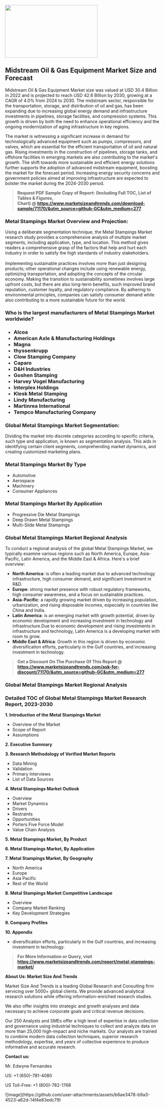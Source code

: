 <p><img class="alignnone size-medium wp-image-20088" src="https://ffe5etoiles.com/wp-content/uploads/2024/12/MST1-300x171.png" alt="" width="300" height="171" /></p><h2>Midstream Oil & Gas Equipment Market Size and Forecast</h2> <p>Midstream Oil & Gas Equipment Market size was valued at USD 30.4 Billion in 2022 and is projected to reach USD 42.6 Billion by 2030, growing at a CAGR of 4.0% from 2024 to 2030. The midstream sector, responsible for the transportation, storage, and distribution of oil and gas, has been expanding due to increasing global energy demand and infrastructure investments in pipelines, storage facilities, and compression systems. This growth is driven by both the need to enhance operational efficiency and the ongoing modernization of aging infrastructure in key regions.</p> <p>The market is witnessing a significant increase in demand for technologically advanced equipment such as pumps, compressors, and valves, which are essential for the efficient transportation of oil and natural gas. Rising investments in the construction of pipelines, storage tanks, and offshore facilities in emerging markets are also contributing to the market's growth. The shift towards more sustainable and efficient energy solutions further supports the adoption of advanced midstream equipment, boosting the market for the forecast period. Increasing energy security concerns and government policies aimed at improving infrastructure are expected to bolster the market during the 2024-2030 period.</p> </p><blockquote id="" class=""><strong>Request PDF Sample Copy of Report: (Including Full TOC, List of Tables &amp; Figures, Chart)&nbsp;@&nbsp;<strong><a href="https://www.marketsizeandtrends.com/download-sample/71170/&utm_source=github-GC&utm_medium=277" target="_blank">https://www.marketsizeandtrends.com/download-sample/71170/&utm_source=github-GC&utm_medium=277</a></strong></strong></blockquote><h3 id="" class="">Metal Stampings Market&nbsp;Overview and Projection:</h3><p id="" class="">Using a deliberate segmentation technique, the Metal Stampings Market research study provides a comprehensive analysis of multiple market segments, including application, type, and location. This method gives readers a comprehensive grasp of the factors that help and hurt each industry in order to satisfy the high standards of industry stakeholders. <br /> <br />Implementing sustainable practices involves more than just designing products; other operational changes include using renewable energy, optimizing transportation, and adopting the concepts of the circular economy. Making the transition to sustainability sometimes involves large upfront costs, but there are also long-term benefits, such improved brand reputation, customer loyalty, and regulatory compliance. By adhering to environmental principles, companies can satisfy consumer demand while also contributing to a more sustainable future for the world.</p><h3 id="" class="">Who is the largest manufacturers of&nbsp;Metal Stampings Market worldwide?</h3><h3 class=""><p><ul><li>Alcoa </li><li> American Axle & Manufacturing Holdings </li><li> Magna </li><li> thyssenkrupp </li><li> Clow Stamping Company </li><li> Caparo </li><li> D&H Industries </li><li> Goshen Stamping </li><li> Harvey Vogel Manufacturing </li><li> Interplex Holdings </li><li> Klesk Metal Stamping </li><li> Lindy Manufacturing </li><li> Martinrea International </li><li> Tempco Manufacturing Company</li></ul></p></h3><h3 id="" class="">Global&nbsp;Metal Stampings Market Segmentation:</h3><p id="" class="">Dividing the market into discrete categories according to specific criteria, such type and application, is known as segmentation analysis. This aids in identifying certain client segments, comprehending market dynamics, and creating customized marketing plans.</p><h3 id="" class="">Metal Stampings Market&nbsp;By Type</h3><p><p><ul><li>Automotive </li><li> Aerospace </li><li> Machinery </li><li> Consumer Appliances</p></li></ul></p></p><h3 id="" class="">Metal Stampings Market&nbsp;By Application</h3><p class=""><p><ul><li>Progressive Die Metal Stampings </li><li> Deep Drawn Metal Stampings </li><li> Multi-Slide Metal Stampings</li></ul></p></p><h3 id="" class="">Global Metal Stampings Market Regional Analysis</h3><p id="" class="">To conduct a regional analysis of the global Metal Stampings Market, we typically examine various regions such as North America, Europe, Asia-Pacific, Latin America, and the Middle East &amp; Africa. Here's a brief overview:</p><ul><li><strong>North America</strong>: is often a leading market due to advanced technology infrastructure, high consumer demand, and significant investment in R&amp;D.</li><li><strong>Europe</strong>: strong market presence with robust regulatory frameworks, high consumer awareness, and a focus on sustainable practices.</li><li><strong>Asia-Pacific</strong>: a rapidly growing market driven by increasing population, urbanization, and rising disposable incomes, especially in countries like China and India.</li><li><strong>Latin America</strong>: is an emerging market with growth potential, driven by economic development and increasing investment in technology and infrastructure.Due to economic development and rising investments in infrastructure and technology, Latin America is a developing market with room to grow.</li><li><strong>Middle East &amp; Africa</strong>: Growth in this region is driven by economic diversification efforts, particularly in the Gulf countries, and increasing investment in technology.</li></ul><blockquote id="" class=""><strong>Get a Discount On The Purchase Of This Report @ <strong><a href="https://www.marketsizeandtrends.com/ask-for-discount/71170/&utm_source=github-GC&utm_medium=277" target="_blank">https://www.marketsizeandtrends.com/ask-for-discount/71170/&utm_source=github-GC&utm_medium=277</a></strong></strong></blockquote><h3 id="" class="">Global Metal Stampings Market Regional Analysis</h3><h3 id="" class="">Detailed TOC of Global Metal Stampings Market Research Report, 2023-2030</h3><p id="" class=""><strong>1. Introduction of the Metal Stampings Market</strong></p><ul><li>Overview of the Market</li><li>Scope of Report</li><li>Assumptions</li></ul><p id="" class=""><strong>2. Executive Summary</strong></p><p id="" class=""><strong>3. Research Methodology of Verified Market Reports</strong></p><ul><li>Data Mining</li><li>Validation</li><li>Primary Interviews</li><li>List of Data Sources</li></ul><p id="" class=""><strong>4. Metal Stampings Market Outlook</strong></p><ul><li>Overview</li><li>Market Dynamics</li><li>Drivers</li><li>Restraints</li><li>Opportunities</li><li>Porters Five Force Model</li><li>Value Chain Analysis</li></ul><p id="" class=""><strong>5. Metal Stampings Market, By Product</strong></p><p id="" class=""><strong>6. Metal Stampings Market, By Application</strong></p><p id="" class=""><strong>7. Metal Stampings Market, By Geography</strong></p><ul><li>North America</li><li>Europe</li><li>Asia Pacific</li><li>Rest of the World</li></ul><p id="" class=""><strong>8. Metal Stampings Market Competitive Landscape</strong></p><ul><li>Overview</li><li>Company Market Ranking</li><li>Key Development Strategies</li></ul><p id="" class=""><strong>9. Company Profiles</strong></p><p id="" class=""><strong>10. Appendix</strong></p><ul><li>diversification efforts, particularly in the Gulf countries, and increasing investment in technology.</li></ul><blockquote id="" class=""><strong>For More Information or Query, visit <strong><strong><a href="https://www.marketsizeandtrends.com/report/metal-stampings-market/" target="_blank">https://www.marketsizeandtrends.com/report/metal-stampings-market/</a></strong></strong></strong></blockquote><p id="" class=""><strong>About Us: Market Size And Trends</strong></p><p id="" class="">Market Size And Trends is a leading Global Research and Consulting firm servicing over 5000+ global clients. We provide advanced analytical research solutions while offering information-enriched research studies.</p><p id="" class="">We also offer insights into strategic and growth analyses and data necessary to achieve corporate goals and critical revenue decisions.</p><p id="" class="">Our 250 Analysts and SMEs offer a high level of expertise in data collection and governance using industrial techniques to collect and analyze data on more than 25,000 high-impact and niche markets. Our analysts are trained to combine modern data collection techniques, superior research methodology, expertise, and years of collective experience to produce informative and accurate research.</p><p id="" class=""><strong>Contact us:</strong></p><p id="" class="">Mr. Edwyne Fernandes</p><p id="" class="">US: +1 (650)-781-4080</p><p id="" class="">US Toll-Free: +1 (800)-782-1768</p>
![image](https://github.com/user-attachments/assets/b6ae3478-b9a3-4523-a62d-14f4e83edc79)
